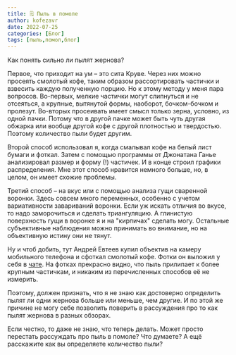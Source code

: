 ```yaml
---
title: 🗒 Пыль в помоле
author: kofezavr
date: 2022-07-25
categories: [Блог]
tags: [пыль,помол,блог]
--- 
```


Как понять сильно ли пылят жернова? 

Первое, что приходит на ум – это сита Круве. Через них можно просеять смолотый кофе, таким образом рассортировать частички и взвесить каждую полученную порцию. Но к этому методу у меня пара вопросов. Во-первых, мелкие частички могут слипнуться и не отсеяться, а крупные, вытянутой формы, наоборот, бочком-бочком и пролезут. Во-вторых просеивать имеет смысл только зерна, условно, из одной пачки. Потому что в другой пачке может быть чуть другая обжарка или вообще другой кофе с другой плотностью и твердостью. Поэтому количество пыли будет другим.
<!--more-->
Второй способ использовал я, когда смалывал кофе на белый лист бумаги и фоткал. Затем с помощью программы от Джонатана Ганье анализировал размер и форму (!) частичек. И в конце строил графики распределения. Мне этот способ нравится немного больше, но, в целом, он имеет схожие проблемы.

Третий способ – на вкус или с помощью анализа гущи сваренной воронки. Здесь совсем много переменных, особенно с учетом вариативности завариваний воронки. Если уж искать отличия во вкусе, то надо заморочиться и сделать триангуляцию. А глинистую поверхность гущи в воронке я и на "кирпичах" сделать могу. Остальные субъективные наблюдения можно принимать во внимание, но на объективную истину они не тянут.

Ну и чтоб добить, тут Андрей Евтеев купил объектив на камеру мобильного телефона и сфоткал смолотый кофе. Фотки он выложил у себя в [чате](https://t.me/coffeewave_chat/547988). На фотках прекрасно видно, что пыль прилипает к более крупным частичкам, и никаким из перечисленных способов её не измерить.

Поэтому, должен признать, что я не знаю как достоверно определить пылят ли одни жернова больше или меньше, чем другие. И по этой же причине не могу себе позволить поверить в рассуждения про то как пылят жернова в разных обзорах.

Если честно, то даже не знаю, что теперь делать. Может просто перестать рассуждать про пыль в помоле? Что думаете? А ещё расскажите как вы определяете количество пыли?
